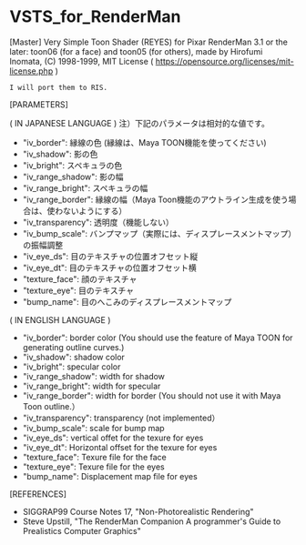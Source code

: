 # VSTS_for_RenderMan
[Master]
    Very Simple Toon Shader (REYES) for Pixar RenderMan 3.1 or the later: toon06 (for a face) and toon05 (for others),
    made by Hirofumi Inomata, (C) 1998-1999, 
    MIT License ( https://opensource.org/licenses/mit-license.php )
    
    I will port them to RIS.

[PARAMETERS] 

( IN JAPANESE LANGUAGE ) 注）下記のパラメータは相対的な値です。

- "iv_border": 縁線の色 (縁線は、Maya TOON機能を使ってください)
- "iv_shadow": 影の色
- "iv_bright": スペキュラの色
- "iv_range_shadow": 影の幅
- "iv_range_bright": スペキュラの幅
- "iv_range_border": 縁線の幅（Maya Toon機能のアウトライン生成を使う場合は、使わないようにする）
- "iv_transparency": 透明度（機能しない）
- "iv_bump_scale": バンプマップ（実際には、ディスプレースメントマップ）の振幅調整
- "iv_eye_ds": 目のテキスチャの位置オフセット縦
- "iv_eye_dt": 目のテキスチャの位置オフセット横
- "texture_face": 顔のテキスチャ
- "texture_eye": 目のテキスチャ
- "bump_name": 目のへこみのディスプレースメントマップ 

( IN ENGLISH LANGUAGE )

- "iv_border": border color (You should use the feature of Maya TOON for generating outline curves.)
- "iv_shadow": shadow color
- "iv_bright": specular color
- "iv_range_shadow": width for shadow
- "iv_range_bright": width for specular
- "iv_range_border": width for border (You should not use it with Maya Toon outline.）
- "iv_transparency": transparency (not implemented）
- "iv_bump_scale": scale for bump map
- "iv_eye_ds": vertical offet for the texure for eyes
- "iv_eye_dt": Horizontal offset for the texure for eyes
- "texture_face": Texure file for the face
- "texture_eye": Texure file for the eyes
- "bump_name": Displacement map file for eyes 

[REFERENCES]
- SIGGRAP99 Course Notes 17, "Non-Photorealistic Rendering" 
- Steve Upstill, "The RenderMan Companion A programmer's Guide to Prealistics Computer Graphics" 
